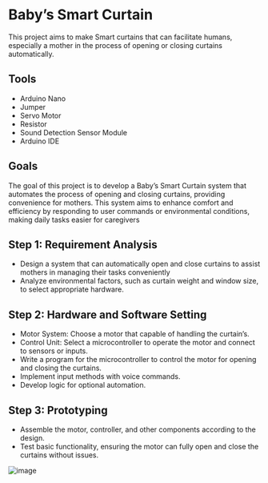 # Baby’s Smart Curtain
This project aims to make Smart curtains that can facilitate humans, especially a mother in the process of opening or closing curtains automatically.

## Tools
- Arduino Nano
- Jumper 
- Servo Motor
- Resistor
- Sound Detection Sensor Module
- Arduino IDE
  
## Goals
The goal of this project is to develop a Baby’s Smart Curtain system that automates the process of opening and closing curtains, providing convenience for mothers. This system aims to enhance comfort and efficiency by responding to user commands or environmental conditions, making daily tasks easier for caregivers

## Step 1:  Requirement Analysis
- Design a system that can automatically open and close curtains to assist mothers in managing their tasks conveniently
- Analyze environmental factors, such as curtain weight and window size, to select appropriate hardware.
  
## Step 2:  Hardware and Software Setting
- Motor System: Choose a motor that capable of handling the curtain’s.
- Control Unit: Select a microcontroller to operate the motor and connect to sensors or inputs.
- Write a program for the microcontroller to control the motor for opening and closing the curtains.
- Implement input methods with voice commands.
- Develop logic for optional automation.

## Step 3: Prototyping
- Assemble the motor, controller, and other components according to the design.
- Test basic functionality, ensuring the motor can fully open and close the curtains without issues.

![image](https://github.com/user-attachments/assets/9d000423-2653-4a4e-8a9c-262f113c5d78)
